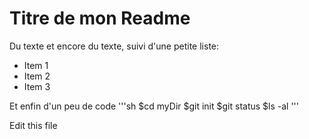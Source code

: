# Titre de mon Readme

Du texte et encore du texte, suivi d'une petite liste:
- Item 1
- Item 2 
- Item 3

Et enfin d'un peu de code
'''sh
$cd myDir
$git init
$git status
$ls -al
'''

Edit this file